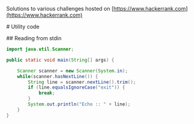 Solutions to various challenges hosted on [https://www.hackerrank.com](https://www.hackerrank.com)

# Utility code

## Reading from stdin

```java
import java.util.Scanner;

public static void main(String[] args) {

    Scanner scanner = new Scanner(System.in);
    while(scanner.hasNextLine()) {
        String line = scanner.nextLine().trim();
        if (line.equalsIgnoreCase("exit")) {
            break;
        }
        System.out.println("Echo :: " + line);
    }
}
```